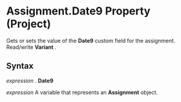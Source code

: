 
# Assignment.Date9 Property (Project)

Gets or sets the value of the  **Date9** custom field for the assignment. Read/write **Variant** .


## Syntax

 _expression_ . **Date9**

 _expression_ A variable that represents an **Assignment** object.

